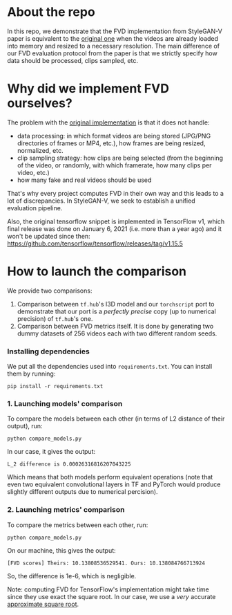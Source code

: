# About the repo

In this repo, we demonstrate that the FVD implementation from StyleGAN-V paper is equivalent to the [original one](https://github.com/google-research/google-research/blob/master/frechet_video_distance/frechet_video_distance.py) when the videos are already loaded into memory and resized to a necessary resolution.
The main difference of our FVD evaluation protocol from the paper is that we strictly specify how data should be processed, clips sampled, etc.

# Why did we implement FVD ourselves?

The problem with the [original implementation](https://github.com/google-research/google-research/blob/master/frechet_video_distance/frechet_video_distance.py) is that it does not handle:
- data processing: in which format videos are being stored (JPG/PNG directories of frames or MP4, etc.), how frames are being resized, normalized, etc.
- clip sampling strategy: how clips are being selected (from the beginning of the video, or randomly, with which framerate, how many clips per video, etc.)
- how many fake and real videos should be used

That's why every project computes FVD in their own way and this leads to a lot of discrepancies.
In StyleGAN-V, we seek to establish a unified evaluation pipeline.

Also, the original tensorflow snippet is implemented in TensorFlow v1, which final release was done on January 6, 2021 (i.e. more than a year ago) and it won't be updated since then: https://github.com/tensorflow/tensorflow/releases/tag/v1.15.5

# How to launch the comparison

We provide two comparisons:
1. Comparison between `tf.hub`'s I3D model and our `torchscript` port to demonstrate that our port is a *perfectly precise* copy (up to numerical precision) of `tf.hub`'s one.
2. Comparison between FVD metrics itself. It is done by generating two dummy datasets of 256 videos each with two different random seeds.

### Installing dependencies
We put all the dependencies used into `requirements.txt`.
You can install them by running:
```
pip install -r requirements.txt
```

### 1. Launching models' comparison
To compare the models between each other (in terms of L2 distance of their output), run:
```
python compare_models.py
```
In our case, it gives the output:
```
L_2 difference is 0.00026316816207043225
```
Which means that both models perform equivalent operations (note that even two equivalent convolutional layers in TF and PyTorch would produce slightly different outputs due to numerical percision).

### 2. Launching metrics' comparison
To compare the metrics between each other, run:
```
python compare_models.py
```

On our machine, this gives the output:
```
[FVD scores] Theirs: 10.13808536529541. Ours: 10.138084766713924
```
So, the difference is 1e-6, which is negligible.

Note: computing FVD for TensorFlow's implementation might take time since they use exact the square root.
In our case, we use a *very* accurate [approximate square root](https://docs.scipy.org/doc/scipy/reference/generated/scipy.linalg.sqrtm.html).
